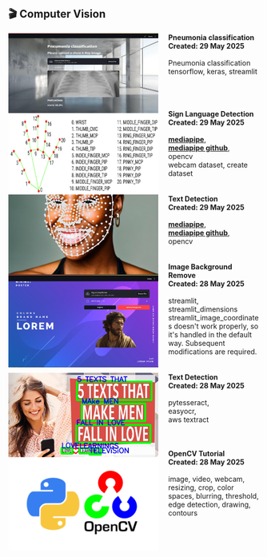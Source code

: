

## 🎬 Computer Vision

<img src="pneumonia-classification/pneumonia.png" alt="opencv" width="300px" height="160px" align="left" style="padding-right:20px;object-fit:fill" />
<strong>Pneumonia classification</strong><br />
<div><strong>Created: 29 May 2025</strong></div>
<br/>
 Pneumonia classification<br/>
 tensorflow, keras, streamlit
<br/>
<br/>
<br/>
<br/>
<br/>

<img src="sign_language_detector/sign.png" alt="opencv" width="300px" height="160px" align="left" style="padding-right:20px;object-fit:fill" />
<strong>Sign Language Detection</strong><br />
<div><strong>Created: 29 May 2025</strong></div>
<br/>
 <a href="https://ai.google.dev/edge/mediapipe/solutions/guide?hl=ko" title="mediapipe"><strong>mediapipe</strong></a>, <br/>
 <a href="https://github.com/google-ai-edge/mediapipe" title="mediapipe github"><strong>mediapipe github</strong></a>, <br/>
 opencv<br/>
 webcam dataset, create dataset

<br/>
<br/>
<br/>

<img src="face_emotion_detection/face_detection.png" alt="opencv" width="300px" height="160px" align="left" style="padding-right:20px;object-fit:cover" />
<strong>Text Detection</strong><br />
<div><strong>Created: 29 May 2025</strong></div>
<br/>
 <a href="https://ai.google.dev/edge/mediapipe/solutions/guide?hl=ko" title="mediapipe"><strong>mediapipe</strong></a>, <br/>
 <a href="https://github.com/google-ai-edge/mediapipe" title="mediapipe github"><strong>mediapipe github</strong></a>, <br/>
 opencv<br/>

<br/>
<br/>


<img src="image_background_remove/Image_Background_Remove.png" alt="Image Background Remove" width="300px" align="left" style="padding-right:20px" />
<strong>Image Background Remove</strong>
<div><strong>Created: 28 May 2025</strong></div>
<br/> 
 streamlit, streamlit_dimensions<br />
 streamlit_image_coordinates doesn't work properly, so it's handled in the default way. Subsequent modifications are required.

<br/>
<br/>
<br/>

<img src="text-detection/text-detection.jpg" alt="opencv" width="300px" align="left" style="padding-right:20px" />
<strong>Text Detection</strong><br />
<div><strong>Created: 28 May 2025</strong></div>
<br/>
 pytesseract, <br/>
 easyocr, <br/>
 aws textract<br/>

<br/>
<br/>
<br/>

<img src="opencv_basic/opencv.png" alt="opencv" width="300px" align="left" style="padding-right:20px" />
<strong>OpenCV Tutorial</strong><br />
<div><strong>Created: 28 May 2025</strong></div>
<br/>
 image, video, webcam, resizing, crop, color spaces, blurring, threshold, edge detection, drawing, contours

<br/>